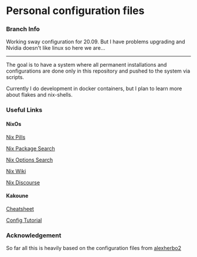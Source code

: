 # Personal configuration files

### Branch Info

Working sway configuration for 20.09. But I have problems upgrading and Nvidia doesn't like linux so here we are...

___

The goal is to have a system where all permanent installations and configurations are done only in this repository and pushed to the system via scripts.

Currently I do development in docker containers, but I plan to learn more about flakes and nix-shells.

### Useful Links

#### NixOs

[Nix Pills](https://nixos.org/guides/nix-pills/)

[Nix Package Search](https://search.nixos.org/packages)

[Nix Options Search](https://search.nixos.org/options?)

[Nix Wiki](https://nixos.wiki/wiki/Main_Page)

[Nix Discourse](https://discourse.nixos.org/)

#### Kakoune

[Cheatsheet](https://github.com/mawww/kakoune/wiki/Normal-mode-commands)

[Config Tutorial](https://erik-engheim.medium.com/my-kakoune-editor-configuration-34cca61a1ba9)

### Acknowledgement

So far all this is heavily based on the configuration files from [alexherbo2](https://github.com/alexherbo2/configuration)
